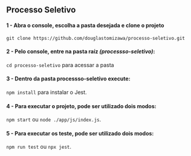 ## Processo Seletivo
  
  #### 1 - Abra o console, escolha a pasta desejada e clone o projeto
  ```git clone https://github.com/douglastomizawa/processo-seletivo.git``` 
  
  #### 2 - Pelo console, entre na pasta raíz _(processso-seletivo)_:
  ```cd processo-seletivo``` para acessar a pasta
  
  #### 3 - Dentro da pasta processso-seletivo execute:
  ```npm install``` para instalar o Jest.
  
  #### 4 - Para executar o projeto, pode ser utilizado dois modos:
  ```npm start``` ou ```node ./app/js/index.js```.
  
  #### 5 - Para executar os teste, pode ser utilizado dois modos:
  ```npm run test``` ou ```npx jest```.
  
  
